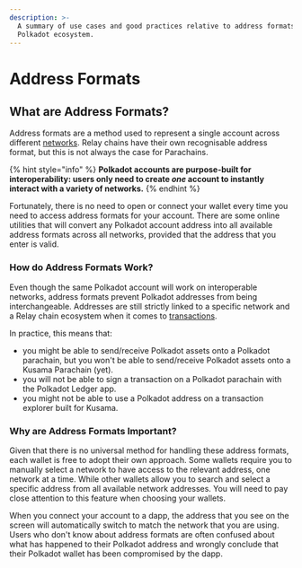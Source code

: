 ```yaml
---
description: >-
  A summary of use cases and good practices relative to address formats in the
  Polkadot ecosystem.
---
```


# Address Formats

## What are Address Formats?

Address formats are a method used to represent a single account across different [networks](../5.regulations/networks/). Relay chains have their own recognisable address format, but this is not always the case for Parachains.&#x20;

{% hint style="info" %}
**Polkadot accounts are purpose-built for interoperability: users only need to create&#x20;**_**one**_**&#x20;account to instantly interact with a variety of networks.**&#x20;
{% endhint %}

Fortunately, there is no need to open or connect your wallet every time you need to access address formats for your account. There are some online utilities that will convert any Polkadot account address into all available address formats across all networks, provided that the address that you enter is valid.



### How do Address Formats Work?

Even though the same Polkadot account will work on interoperable networks, address formats prevent Polkadot addresses from being interchangeable. Addresses are still strictly linked to a specific network and a Relay chain ecosystem when it comes to [transactions](../3.operations/).

In practice, this means that:

* you might be able to send/receive Polkadot assets onto a Polkadot parachain, but you won't be able to send/receive Polkadot assets onto a Kusama Parachain (yet).&#x20;
* you will not be able to sign a transaction on a Polkadot parachain with the Polkadot Ledger app.
* you might not be able to use a Polkadot address on a transaction explorer built for Kusama.



### Why are Address Formats Important?

Given that there is no universal method for handling these address formats, each wallet is free to adopt their own approach. Some wallets require you to manually select a network to have access to the relevant address, one network at a time. While other wallets allow you to search and select a specific address from all available network addresses. You will need to pay close attention to this feature when choosing your wallets.

When you connect your account to a dapp, the address that you see on the screen will automatically switch to match the network that you are using. Users who don't know about address formats are often confused about what has happened to their Polkadot address and wrongly conclude that their Polkadot wallet has been compromised by the dapp.

